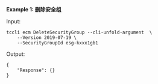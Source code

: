 **Example 1: 删除安全组**



Input: 

```
tccli ecm DeleteSecurityGroup --cli-unfold-argument  \
    --Version 2019-07-19 \
    --SecurityGroupId esg-kxxx1gb1
```

Output: 
```
{
    "Response": {}
}
```

